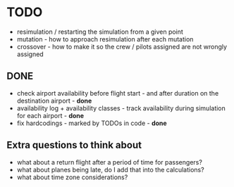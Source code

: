 # TODO

- resimulation / restarting the simulation from a given point
- mutation - how to approach resimulation after each mutation
- crossover - how to make it so the crew / pilots assigned are not wrongly assigned

## DONE

- check airport availability before flight start - and after duration on the destination airport - **done**
- availability log + availability classes - track availability during simulation for each airport - **done**
- fix hardcodings - marked by TODOs in code - **done**

## Extra questions to think about

- what about a return flight after a period of time for passengers?
- what about planes being late, do I add that into the calculations?
- what about time zone considerations?
